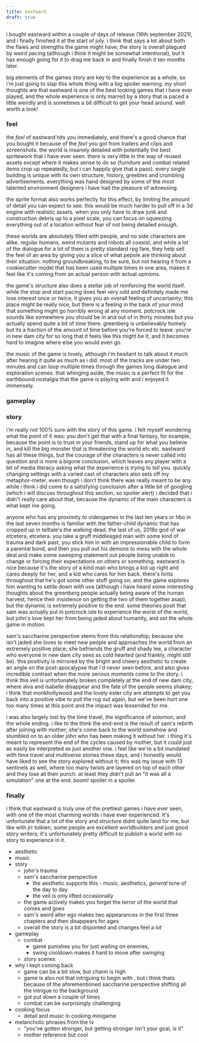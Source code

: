 ```yaml
---
title: eastward
draft: true
---
```


i bought eastward within a couple of days of release (16th september 2021), and i finally finished it at the start of july. i think that says a lot about both the flaws and strengths the game might have; the story is overall plagued by weird pacing (although i think it might be somewhat intentional), but it has enough going for it to drag me back in and finally finish it ten months later.

big elements of the games story are key to the experience as a whole, so i'm just going to slap this whole thing with a big spoiler warning. my short thoughts are that eastward is one of the best looking games that i have ever played, and the whole experience is only marred by a story that is paced a little weirdly and is sometimes a bit difficult to get your head around. well worth a look!

### feel
the _feel_ of eastward hits you immediately, and there's a good chance that you bought it because of the _feel_ you got from trailers and clips and screenshots. the world is insanely detailed with potentially the best spritework that i have ever seen. there is very little in the way of reused assets except where it makes sense to do so (furniture and combat related items crop up repeatedly, but i can happily give that a pass). every single building is unique with its own structure, history, greebles and crumbling advertisements. everything was hand designed by some of the most talented environment designers i have had the pleasure of witnessing. 

the sprite format also works perfectly for this effect, by limiting the amount of detail you can expect to see. this would be much harder to pull off in a 3d engine with realistic assets. when you only have to draw junk and construction debris up to a pixel scale, you can focus on squeezing everything out of a location without fear of not being detailed _enough_.

these worlds are absolutely filled with people, and no side characters are alike. regular humans, weird mutants and robots all coexist, and while a lot of the dialogue for a lot of them is pretty standard rpg fare, they help sell the feel of an area by giving you a slice of what pepole are thinking about their situation. nothing groundbreaking, to be sure, but not hearing it from a cookiecutter model that has been used multiple times in one area, makes it feel like it's coming from an actual person with actual opinions.

the game's structure also does a stellar job of reinforcing the world itself. while the stop and start pacing does feel very odd and definitely made me lose interest once or twice, it gives you an overall feeling of uncertainty; this place might be really nice, but there is a feeling in the back of your mind that something might go horribly wrong at any moment. potcrock isle sounds like somewhere you should be in and out of in thirty minutes but you actually spend quite a bit of time there. greenberg is unbelievably homely but its a fraction of the amount of time before you're forced to leave. you're in new dam city for so long that it feels like this might be it, and it becomes hard to imagine where else you would even go.

the music of the game is lovely, although i'm hesitant to talk about it much after hearing it quite as much as i did. most of the tracks are under two minutes and can loop multiple times through the games long dialogue and exploration scenes. that whinging aside, the music is a perfect fit for the earthbound nostalgia that the game is playing with and i enjoyed it immensely.

### gameplay

### story
i'm really not 100% sure with the story of this game. i felt myself wondering what the point of it was; you don't get that with a final fantasy, for example, because the point is to trust in your friends, stand up for what you believe in, and kill the big monster that is threatening the world etc etc. eastward has all these things, but the courage of the characters is never called into question and is more a bigone conclusion, which leaves any player with a bit of media literacy asking what the experience is trying to _tell_ you. quickly changing settings with a varied cast of characters also sets off my metaphor-meter, even though i don't think there was really meant to be any. while i think i did come to a satisfying conclusion after a little bit of googling (which i will discuss throughout this section, so spoiler alert) i decided that i didn't really care about that, because the dynamic of the main characters is what kept me going.

anyone who has any proximity to videogames in the last ten years or hbo in the last seven months is familiar with the father-child dynamic that has cropped up in telltale's the walking dead, the last of us, 2018s god of war etcetera, etcetera. you take a gruff middleaged man with some kind of trauma and dark past, you stick him in with an impressionable child to form a parental bond, and then you pull out his demons to mess with the whole deal and make some sweeping statement out people being unable to change or forcing their expectations on others or something. eastward is nice because it's the story of a kind man who brings a kid up right and cares deeply for her, and a kid who cares for him back. there's hints throughout that he's got some other stuff going on, and the game explores him wanting to settle down with uva (although i have heard some interesting thoughts about the greenberg people actually being aware of the human harvest, hence their insistence on getting the two of them together asap), but the dynamic is extremely positive to the end. some theories posit that sam was actually put in potcrock isle to experience the worst of the world, but john's love kept her from being jaded about humanity, and set the whole game in motion. 

sam's saccharine perspective stems from this relationship; because she isn't jaded she loves to meet new people and approaches the world from an extremely positive place; she befriends the gruff and shady lee, a character who everyone in new dam city sees as cold hearted (and frankly, might still be). this positivity is mirrored by the bright and cheery aesthetic to create an angle on the post-apocalypse that i'd never seen before, and also gives incredible contrast when the more serious moments come to the story. i think this veil is unfortunately broken completely at the end of new dam city, where alva and isabelle disappear and the fate of the people seems shakey; i think that monkhollywood and the lovely ester city are attempts to get you back into a positive vibe to pull the rug out again, but we've been hurt one too many times at this point and the impact was lessended for me.

i was also largely lost by the time travel, the significance of solomon, and the whole ending. i like to the think the end-end is the result of sam's rebirth after joining with mother; she's come back to the world somehow and stumbled on to an older john who has been making it without her. i thing it's meant to represent the end of the cycles caused by mother, but it could just as easily be interpreted as just another one. i feel like we're a bit inundated with time travel and multiverse stories these days, and i honestly would have liked to see the story explored without it; this was my issue with 13 sentinels as well, where too many twists are layered on top of each other and they lose all their punch. at least they didn't pull an "it was all a simulation" one at the end. boom! spoiler in a spoiler.

### finally
i think that eastward is truly one of the prettiest games i have ever seen, with one of the most charming worlds i have ever experienced. it's unfortunate that a lot of the story and structure didnt quite land for me, but like with jrr tolkien, some people are excellent worldbuilders and just good story writers; it's unfortunately pretty difficult to publish a world with no story to experience in it.

- aesthetic
- music
- story
  - john's trauma
  - sam's saccharine perspective
    - the aesthetic supports this - music, aesthetics, _general_ tone of the day to day
    - the veil is only lifted occasionally
  - the game actively makes you forget the terror of the world that comes and goes
  - sam's weird alter ego makes two appearances in the first three chapters and then disappears for ages
  - overall the story is a bit disjointed and changes feel a _lot_ 
- gameplay
  - combat
    - game punishes you for just wailing on enemies,
    - swing cooldown makes it hard to move after swinging
  - story scenes
- why i kept coming back
  - game can be a bit slow, but charm is high
  - game is also not that intriguing to begin with , but i think thats because 
  of the aforementioned saccharine perspective shifting all the intrigue to the 
  background
  - got put down a couple of times
  - combat can be surprisingly challenging
- cooking focus
  - detail and music in cooking minigame 
- melancholic phrases from the tv
  - "you've gotten stronger, but getting stronger isn't your goal, is it"
  - mother reference but cool